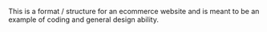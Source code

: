 This is a format / structure for an ecommerce website and is meant to be an example of coding and general design ability.